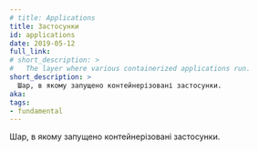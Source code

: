 ```yaml
---
# title: Applications
title: Застосунки
id: applications
date: 2019-05-12
full_link:
# short_description: >
#   The layer where various containerized applications run.
short_description: >
  Шар, в якому запущено контейнерізовані застосунки.
aka:
tags:
- fundamental
---
```

<!-- The layer where various containerized applications run. -->
Шар, в якому запущено контейнерізовані застосунки.
